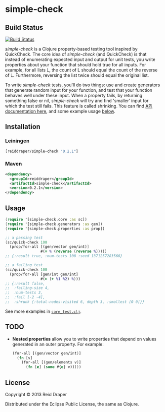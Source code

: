 # simple-check

## Build Status

[![Build Status](https://secure.travis-ci.org/reiddraper/simple-check.png)](http://travis-ci.org/reiddraper/simple-check)

_simple-check_ is a Clojure property-based testing tool inspired by QuickCheck.
The core idea of _simple-check_ (and QuickCheck) is that instead of enumerating
expected input and output for unit tests, you write properties about your
function that should hold true for all inputs. For example, for all lists L,
the count of L should equal the count of the reverse of L. Furthermore,
reversing the list twice should equal the original list.

To write _simple-check_ tests, you'll do two things: use and create generators
that generate random input for your function, and test that your function
behaves well under these input. When a property fails, by returning something
false or nil, _simple-check_ will try and find 'smaller' input for which the
test still fails. This feature is called shrinking. You can find [API
documentation here](reiddraper.github.io/simple-check), and some example usage
[below](https://github.com/reiddraper/simple-check#usage).

## Installation

### Leiningen

```clojure
[reiddraper/simple-check "0.2.1"]
```

### Maven

```xml
<dependency>
  <groupId>reiddraper</groupId>
  <artifactId>simple-check</artifactId>
  <version>0.2.1</version>
</dependency>
```

## Usage

```clojure
(require '[simple-check.core :as sc])
(require '[simple-check.generators :as gen])
(require '[simple-check.properties :as prop])

;; a passing test
(sc/quick-check 100
  (prop/for-all [(gen/vector gen/int)]
                #(= % (reverse (reverse %)))))
;; {:result true, :num-tests 100 :seed 1371257283560}

;; a failing test
(sc/quick-check 100
  (prop/for-all [gen/int gen/int]
                #(> (+ %1 %2) %)))
;; {:result false,
;;  :failing-size 4,
;;  :num-tests 3,
;;  :fail [-2 -4],
;;  :shrunk {:total-nodes-visited 6, depth 3, :smallest [0 0]}}
```

See more examples in [`core_test.clj`](test/simple_check/core_test.clj).

## TODO

* __Nested properties__ allow you to write properties that depend on values
  generated in an outer property. For example:

  ```clojure
  (for-all [(gen/vector gen/int)]
    (fn [v]
      (for-all [(gen/elements v)]
        (fn [e] (some #{e} v)))))
  ```

## License

Copyright © 2013 Reid Draper

Distributed under the Eclipse Public License, the same as Clojure.
